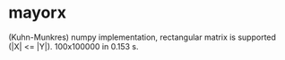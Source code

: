# mayorx
(Kuhn-Munkres) numpy implementation, rectangular matrix is supported (|X| &lt;= |Y|). 100x100000 in 0.153 s.
